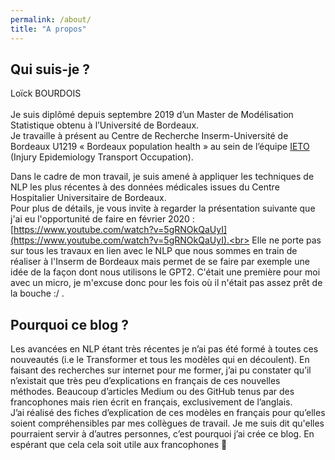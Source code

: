 ```yaml
---
permalink: /about/
title: "A propos"
---
```



## Qui suis-je ?
Loïck BOURDOIS<br>  
Je suis diplômé depuis septembre 2019 d’un Master de Modélisation Statistique obtenu à l’Université de Bordeaux.  
Je travaille à présent au Centre de Recherche Inserm-Université de Bordeaux U1219 « Bordeaux population health » au sein de l’équipe [IETO](https://www.bordeaux-population-health.center/les-equipes/prevention-et-prise-en-charge-des-traumatismes-ieto/) (Injury Epidemiology Transport Occupation).<br>  

Dans le cadre de mon travail, je suis amené à appliquer les techniques de NLP les plus récentes à des données médicales issues du Centre Hospitalier Universitaire de Bordeaux.<br>
Pour plus de détails, je vous invite à regarder la présentation suivante que j'ai eu l'opportunité de faire en février 2020 : [https://www.youtube.com/watch?v=5gRNOkQaUyI](https://www.youtube.com/watch?v=5gRNOkQaUyI).<br>
Elle ne porte pas sur tous les travaux en lien avec le NLP que nous sommes en train de réaliser à l'Inserm de Bordeaux mais permet de se faire par exemple une idée de la façon dont nous utilisons le GPT2. C'était une première pour moi avec un micro, je m'excuse donc pour les fois où il n'était pas assez prêt de la bouche :/ .<br>


##  Pourquoi ce blog ?
Les avancées en NLP étant très récentes je n’ai pas été formé à toutes ces nouveautés (i.e le Transformer et tous les modèles qui en découlent). En faisant des recherches sur internet pour me former, j’ai pu constater qu’il n’existait que très peu d’explications en français de ces nouvelles méthodes. Beaucoup d’articles Medium ou des GitHub tenus par des francophones mais rien écrit en français, exclusivement de l’anglais.<br>
J’ai réalisé des fiches d’explication de ces modèles en français pour qu’elles soient compréhensibles par mes collègues de travail.
Je me suis dit qu'elles pourraient servir à d’autres personnes, c’est pourquoi j’ai crée ce blog. En espérant que cela cela soit utile aux francophones 🙂
